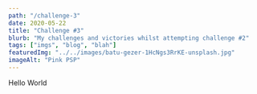 ```yaml
---
path: "/challenge-3"
date: 2020-05-22
title: "Challenge #3"
blurb: "My challenges and victories whilst attempting challenge #2"
tags: ["imgs", "blog", "blah"]
featuredImg: "../../images/batu-gezer-1HcNgs3RrKE-unsplash.jpg"
imageAlt: "Pink PSP"
---
```


Hello World
